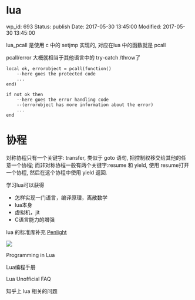 # lua


wp_id: 693
Status: publish
Date: 2017-05-30 13:45:00
Modified: 2017-05-30 13:45:00


lua_pcall 是使用 c 中的 setjmp 实现的, 对应在lua 中的函数就是 pcall

pcall/error 大概就相当于其他语言中的 try-catch /throw了

```
local ok, errorobject = pcall(function() 
    --here goes the protected code 
    ... 
end) 

if not ok then 
    --here goes the error handling code 
    --(errorobject has more information about the error) 
    ... 
end 
```

# 协程

对称协程只有一个关键字: transfer, 类似于 goto 语句, 把控制权移交给其他的任意一个协程; 而非对称协程一般有两个关键字:resume 和 yield, 使用 resume打开一个协程, 然后在这个协程中使用 yield 返回.


学习lua可以获得

* 怎样实现一门语言，编译原理，离散数学
* lua本身
* 虚拟机，jit
* C语言能力的增强

lua 的标准库补充 [Penlight](https://github.com/stevedonovan/Penlight)

![](http://ww4.sinaimg.cn/large/006tNbRwgy1fg3q43bjn9j31kw1rgk1j.jpg)

Programming in Lua

Lua编程手册

Lua Unofficial FAQ

知乎上 lua 相关的问题